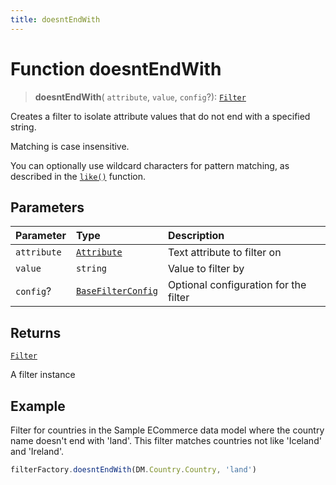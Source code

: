 ```yaml
---
title: doesntEndWith
---
```


# Function doesntEndWith

> **doesntEndWith**(
  `attribute`,
  `value`,
  `config`?): [`Filter`](../../../interfaces/interface.Filter.md)

Creates a filter to isolate attribute values that do not end with a specified string.

Matching is case insensitive.

You can optionally use wildcard characters for pattern matching, as described in the
[`like()`](function.like.md) function.

## Parameters

| Parameter | Type | Description |
| :------ | :------ | :------ |
| `attribute` | [`Attribute`](../../../interfaces/interface.Attribute.md) | Text attribute to filter on |
| `value` | `string` | Value to filter by |
| `config`? | [`BaseFilterConfig`](../../../interfaces/interface.BaseFilterConfig.md) | Optional configuration for the filter |

## Returns

[`Filter`](../../../interfaces/interface.Filter.md)

A filter instance

## Example

Filter for countries in the Sample ECommerce data model where the country name doesn't end with
'land'. This filter matches countries not like 'Iceland' and 'Ireland'.
```ts
filterFactory.doesntEndWith(DM.Country.Country, 'land')
```
